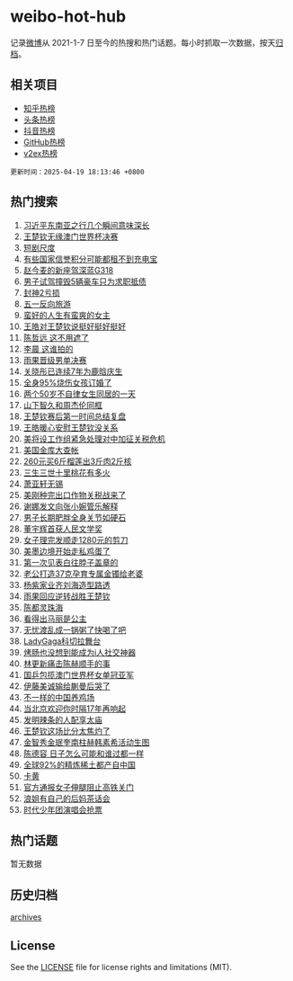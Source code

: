 # weibo-hot-hub

记录[微博](https://www.weibo.com)从 2021-1-7 日至今的热搜和热门话题。每小时抓取一次数据，按天[归档](archives)。

## 相关项目

- [知乎热榜](https://github.com/lonnyzhang423/zhihu-hot-hub)
- [头条热榜](https://github.com/lonnyzhang423/toutiao-hot-hub)
- [抖音热榜](https://github.com/lonnyzhang423/douyin-hot-hub)
- [GitHub热榜](https://github.com/lonnyzhang423/github-hot-hub)
- [v2ex热榜](https://github.com/lonnyzhang423/v2ex-hot-hub)


`更新时间：2025-04-19 18:13:46 +0800`

## 热门搜索

1. [习近平东南亚之行几个瞬间意味深长](https://m.weibo.cn/search?containerid=100103type%3D1%26t%3D10%26q%3D%23%E4%B9%A0%E8%BF%91%E5%B9%B3%E4%B8%9C%E5%8D%97%E4%BA%9A%E4%B9%8B%E8%A1%8C%E5%87%A0%E4%B8%AA%E7%9E%AC%E9%97%B4%E6%84%8F%E5%91%B3%E6%B7%B1%E9%95%BF%23&stream_entry_id=51&isnewpage=1&extparam=seat%3D1%26c_type%3D51%26pos%3D0%26q%3D%2523%25E4%25B9%25A0%25E8%25BF%2591%25E5%25B9%25B3%25E4%25B8%259C%25E5%258D%2597%25E4%25BA%259A%25E4%25B9%258B%25E8%25A1%258C%25E5%2587%25A0%25E4%25B8%25AA%25E7%259E%25AC%25E9%2597%25B4%25E6%2584%258F%25E5%2591%25B3%25E6%25B7%25B1%25E9%2595%25BF%2523%26dgr%3D0%26filter_type%3Drealtimehot%26stream_entry_id%3D51%26cate%3D10103%26display_time%3D1745057624%26pre_seqid%3D1745057624960073322104)
1. [王楚钦无缘澳门世界杯决赛](https://m.weibo.cn/search?containerid=100103type%3D1%26t%3D10%26q%3D%23%E7%8E%8B%E6%A5%9A%E9%92%A6%E6%97%A0%E7%BC%98%E6%BE%B3%E9%97%A8%E4%B8%96%E7%95%8C%E6%9D%AF%E5%86%B3%E8%B5%9B%23&stream_entry_id=31&isnewpage=1&extparam=seat%3D1%26filter_type%3Drealtimehot%26c_type%3D31%26lcate%3D5001%26band_rank%3D1%26realpos%3D1%26pos%3D0%26stream_entry_id%3D31%26dgr%3D0%26cate%3D5001%26flag%3D4%26q%3D%2523%25E7%258E%258B%25E6%25A5%259A%25E9%2592%25A6%25E6%2597%25A0%25E7%25BC%2598%25E6%25BE%25B3%25E9%2597%25A8%25E4%25B8%2596%25E7%2595%258C%25E6%259D%25AF%25E5%2586%25B3%25E8%25B5%259B%2523%26display_time%3D1745057624%26pre_seqid%3D1745057624960073322104)
1. [短剧尺度](https://m.weibo.cn/search?containerid=100103type%3D1%26t%3D10%26q%3D%23%E7%9F%AD%E5%89%A7%E5%B0%BA%E5%BA%A6%23&stream_entry_id=31&isnewpage=1&extparam=seat%3D1%26filter_type%3Drealtimehot%26c_type%3D31%26lcate%3D5001%26band_rank%3D2%26realpos%3D2%26pos%3D1%26stream_entry_id%3D31%26dgr%3D0%26cate%3D5001%26flag%3D1%26q%3D%2523%25E7%259F%25AD%25E5%2589%25A7%25E5%25B0%25BA%25E5%25BA%25A6%2523%26display_time%3D1745057624%26pre_seqid%3D1745057624960073322104)
1. [有些国家信誉积分可能都租不到充电宝](https://m.weibo.cn/search?containerid=100103type%3D1%26t%3D10%26q%3D%23%E6%9C%89%E4%BA%9B%E5%9B%BD%E5%AE%B6%E4%BF%A1%E8%AA%89%E7%A7%AF%E5%88%86%E5%8F%AF%E8%83%BD%E9%83%BD%E7%A7%9F%E4%B8%8D%E5%88%B0%E5%85%85%E7%94%B5%E5%AE%9D%23&stream_entry_id=31&isnewpage=1&extparam=seat%3D1%26filter_type%3Drealtimehot%26c_type%3D31%26lcate%3D5001%26band_rank%3D3%26realpos%3D3%26pos%3D2%26stream_entry_id%3D31%26dgr%3D0%26cate%3D5001%26flag%3D1%26q%3D%2523%25E6%259C%2589%25E4%25BA%259B%25E5%259B%25BD%25E5%25AE%25B6%25E4%25BF%25A1%25E8%25AA%2589%25E7%25A7%25AF%25E5%2588%2586%25E5%258F%25AF%25E8%2583%25BD%25E9%2583%25BD%25E7%25A7%259F%25E4%25B8%258D%25E5%2588%25B0%25E5%2585%2585%25E7%2594%25B5%25E5%25AE%259D%2523%26display_time%3D1745057624%26pre_seqid%3D1745057624960073322104)
1. [赵今麦的新座驾深蓝G318](https://m.weibo.cn/search?containerid=100103type%3D1%26t%3D10%26q%3D%23%E8%B5%B5%E4%BB%8A%E9%BA%A6%E7%9A%84%E6%96%B0%E5%BA%A7%E9%A9%BE%E6%B7%B1%E8%93%9DG318%23&stream_entry_id=31&isnewpage=1&extparam=seat%3D1%26topic_ad%3D1%26c_type%3D31%26lcate%3D5001%26cate%3D5001%26filter_type%3Drealtimehot%26q%3D%2523%25E8%25B5%25B5%25E4%25BB%258A%25E9%25BA%25A6%25E7%259A%2584%25E6%2596%25B0%25E5%25BA%25A7%25E9%25A9%25BE%25E6%25B7%25B1%25E8%2593%259DG318%2523%26is_ad_pos%3D1%26stream_entry_id%3D31%26dgr%3D0%26band_rank%3D4%26adid%3D283433%26pos%3D3%26display_time%3D1745057624%26pre_seqid%3D1745057624960073322104)
1. [男子试驾撞毁5辆豪车只为求职抵债](https://m.weibo.cn/search?containerid=100103type%3D1%26t%3D10%26q%3D%23%E7%94%B7%E5%AD%90%E8%AF%95%E9%A9%BE%E6%92%9E%E6%AF%815%E8%BE%86%E8%B1%AA%E8%BD%A6%E5%8F%AA%E4%B8%BA%E6%B1%82%E8%81%8C%E6%8A%B5%E5%80%BA%23&stream_entry_id=31&isnewpage=1&extparam=seat%3D1%26filter_type%3Drealtimehot%26c_type%3D31%26lcate%3D5001%26band_rank%3D4%26realpos%3D4%26pos%3D4%26stream_entry_id%3D31%26dgr%3D0%26cate%3D5001%26flag%3D0%26q%3D%2523%25E7%2594%25B7%25E5%25AD%2590%25E8%25AF%2595%25E9%25A9%25BE%25E6%2592%259E%25E6%25AF%25815%25E8%25BE%2586%25E8%25B1%25AA%25E8%25BD%25A6%25E5%258F%25AA%25E4%25B8%25BA%25E6%25B1%2582%25E8%2581%258C%25E6%258A%25B5%25E5%2580%25BA%2523%26display_time%3D1745057624%26pre_seqid%3D1745057624960073322104)
1. [封神2亏损](https://m.weibo.cn/search?containerid=100103type%3D1%26t%3D10%26q%3D%23%E5%B0%81%E7%A5%9E2%E4%BA%8F%E6%8D%9F%23&stream_entry_id=31&isnewpage=1&extparam=seat%3D1%26filter_type%3Drealtimehot%26c_type%3D31%26lcate%3D5001%26band_rank%3D5%26realpos%3D5%26pos%3D5%26stream_entry_id%3D31%26dgr%3D0%26cate%3D5001%26flag%3D2%26q%3D%2523%25E5%25B0%2581%25E7%25A5%259E2%25E4%25BA%258F%25E6%258D%259F%2523%26display_time%3D1745057624%26pre_seqid%3D1745057624960073322104)
1. [五一反向旅游](https://m.weibo.cn/search?containerid=100103type%3D1%26t%3D10%26q%3D%E4%BA%94%E4%B8%80%E5%8F%8D%E5%90%91%E6%97%85%E6%B8%B8&stream_entry_id=31&isnewpage=1&extparam=seat%3D1%26filter_type%3Drealtimehot%26c_type%3D31%26lcate%3D5001%26band_rank%3D6%26realpos%3D6%26pos%3D6%26stream_entry_id%3D31%26dgr%3D0%26cate%3D5001%26flag%3D0%26q%3D%25E4%25BA%2594%25E4%25B8%2580%25E5%258F%258D%25E5%2590%2591%25E6%2597%2585%25E6%25B8%25B8%26display_time%3D1745057624%26pre_seqid%3D1745057624960073322104)
1. [蛮好的人生有蛮爽的女主](https://m.weibo.cn/search?containerid=100103type%3D1%26t%3D10%26q%3D%23%E8%9B%AE%E5%A5%BD%E7%9A%84%E4%BA%BA%E7%94%9F%E6%9C%89%E8%9B%AE%E7%88%BD%E7%9A%84%E5%A5%B3%E4%B8%BB%23&stream_entry_id=31&isnewpage=1&extparam=seat%3D1%26pos%3D7%26c_type%3D31%26lcate%3D5001%26cate%3D5001%26filter_type%3Drealtimehot%26is_ad_pos%3D1%26q%3D%2523%25E8%259B%25AE%25E5%25A5%25BD%25E7%259A%2584%25E4%25BA%25BA%25E7%2594%259F%25E6%259C%2589%25E8%259B%25AE%25E7%2588%25BD%25E7%259A%2584%25E5%25A5%25B3%25E4%25B8%25BB%2523%26dgr%3D0%26band_rank%3D7%26adid%3D283436%26stream_entry_id%3D31%26display_time%3D1745057624%26pre_seqid%3D1745057624960073322104)
1. [王皓对王楚钦说挺好挺好挺好](https://m.weibo.cn/search?containerid=100103type%3D1%26t%3D10%26q%3D%23%E7%8E%8B%E7%9A%93%E5%AF%B9%E7%8E%8B%E6%A5%9A%E9%92%A6%E8%AF%B4%E6%8C%BA%E5%A5%BD%E6%8C%BA%E5%A5%BD%E6%8C%BA%E5%A5%BD%23&stream_entry_id=31&isnewpage=1&extparam=seat%3D1%26filter_type%3Drealtimehot%26c_type%3D31%26lcate%3D5001%26band_rank%3D7%26realpos%3D7%26pos%3D8%26stream_entry_id%3D31%26dgr%3D0%26cate%3D5001%26flag%3D1%26q%3D%2523%25E7%258E%258B%25E7%259A%2593%25E5%25AF%25B9%25E7%258E%258B%25E6%25A5%259A%25E9%2592%25A6%25E8%25AF%25B4%25E6%258C%25BA%25E5%25A5%25BD%25E6%258C%25BA%25E5%25A5%25BD%25E6%258C%25BA%25E5%25A5%25BD%2523%26display_time%3D1745057624%26pre_seqid%3D1745057624960073322104)
1. [陈哲远 这不用遮了](https://m.weibo.cn/search?containerid=100103type%3D1%26t%3D10%26q%3D%E9%99%88%E5%93%B2%E8%BF%9C+%E8%BF%99%E4%B8%8D%E7%94%A8%E9%81%AE%E4%BA%86&stream_entry_id=31&isnewpage=1&extparam=seat%3D1%26filter_type%3Drealtimehot%26c_type%3D31%26lcate%3D5001%26band_rank%3D8%26realpos%3D8%26pos%3D9%26stream_entry_id%3D31%26dgr%3D0%26cate%3D5001%26flag%3D1%26q%3D%25E9%2599%2588%25E5%2593%25B2%25E8%25BF%259C%2520%25E8%25BF%2599%25E4%25B8%258D%25E7%2594%25A8%25E9%2581%25AE%25E4%25BA%2586%26display_time%3D1745057624%26pre_seqid%3D1745057624960073322104)
1. [李晨 这谁拍的](https://m.weibo.cn/search?containerid=100103type%3D1%26t%3D10%26q%3D%E6%9D%8E%E6%99%A8+%E8%BF%99%E8%B0%81%E6%8B%8D%E7%9A%84&stream_entry_id=31&isnewpage=1&extparam=seat%3D1%26filter_type%3Drealtimehot%26c_type%3D31%26lcate%3D5001%26band_rank%3D9%26realpos%3D9%26pos%3D10%26stream_entry_id%3D31%26dgr%3D0%26cate%3D5001%26flag%3D1%26q%3D%25E6%259D%258E%25E6%2599%25A8%2520%25E8%25BF%2599%25E8%25B0%2581%25E6%258B%258D%25E7%259A%2584%26display_time%3D1745057624%26pre_seqid%3D1745057624960073322104)
1. [雨果晋级男单决赛](https://m.weibo.cn/search?containerid=100103type%3D1%26t%3D10%26q%3D%23%E9%9B%A8%E6%9E%9C%E6%99%8B%E7%BA%A7%E7%94%B7%E5%8D%95%E5%86%B3%E8%B5%9B%23&stream_entry_id=31&isnewpage=1&extparam=seat%3D1%26filter_type%3Drealtimehot%26c_type%3D31%26lcate%3D5001%26band_rank%3D10%26realpos%3D10%26pos%3D11%26stream_entry_id%3D31%26dgr%3D0%26cate%3D5001%26flag%3D1%26q%3D%2523%25E9%259B%25A8%25E6%259E%259C%25E6%2599%258B%25E7%25BA%25A7%25E7%2594%25B7%25E5%258D%2595%25E5%2586%25B3%25E8%25B5%259B%2523%26display_time%3D1745057624%26pre_seqid%3D1745057624960073322104)
1. [关晓彤已连续7年为鹿晗庆生](https://m.weibo.cn/search?containerid=100103type%3D1%26t%3D10%26q%3D%23%E5%85%B3%E6%99%93%E5%BD%A4%E5%B7%B2%E8%BF%9E%E7%BB%AD7%E5%B9%B4%E4%B8%BA%E9%B9%BF%E6%99%97%E5%BA%86%E7%94%9F%23&stream_entry_id=31&isnewpage=1&extparam=seat%3D1%26filter_type%3Drealtimehot%26c_type%3D31%26lcate%3D5001%26band_rank%3D11%26realpos%3D11%26pos%3D12%26stream_entry_id%3D31%26dgr%3D0%26cate%3D5001%26flag%3D2%26q%3D%2523%25E5%2585%25B3%25E6%2599%2593%25E5%25BD%25A4%25E5%25B7%25B2%25E8%25BF%259E%25E7%25BB%25AD7%25E5%25B9%25B4%25E4%25B8%25BA%25E9%25B9%25BF%25E6%2599%2597%25E5%25BA%2586%25E7%2594%259F%2523%26display_time%3D1745057624%26pre_seqid%3D1745057624960073322104)
1. [全身95%烧伤女孩订婚了](https://m.weibo.cn/search?containerid=100103type%3D1%26t%3D10%26q%3D%23%E5%85%A8%E8%BA%AB95%25%E7%83%A7%E4%BC%A4%E5%A5%B3%E5%AD%A9%E8%AE%A2%E5%A9%9A%E4%BA%86%23&stream_entry_id=31&isnewpage=1&extparam=seat%3D1%26filter_type%3Drealtimehot%26c_type%3D31%26lcate%3D5001%26band_rank%3D12%26realpos%3D12%26pos%3D13%26stream_entry_id%3D31%26dgr%3D0%26cate%3D5001%26flag%3D2%26q%3D%2523%25E5%2585%25A8%25E8%25BA%25AB95%2525%25E7%2583%25A7%25E4%25BC%25A4%25E5%25A5%25B3%25E5%25AD%25A9%25E8%25AE%25A2%25E5%25A9%259A%25E4%25BA%2586%2523%26display_time%3D1745057624%26pre_seqid%3D1745057624960073322104)
1. [两个50岁不自律女生同居的一天](https://m.weibo.cn/search?containerid=100103type%3D1%26t%3D10%26q%3D%E4%B8%A4%E4%B8%AA50%E5%B2%81%E4%B8%8D%E8%87%AA%E5%BE%8B%E5%A5%B3%E7%94%9F%E5%90%8C%E5%B1%85%E7%9A%84%E4%B8%80%E5%A4%A9&stream_entry_id=31&isnewpage=1&extparam=seat%3D1%26filter_type%3Drealtimehot%26c_type%3D31%26lcate%3D5001%26band_rank%3D13%26realpos%3D13%26pos%3D14%26stream_entry_id%3D31%26dgr%3D0%26cate%3D5001%26flag%3D1%26q%3D%25E4%25B8%25A4%25E4%25B8%25AA50%25E5%25B2%2581%25E4%25B8%258D%25E8%2587%25AA%25E5%25BE%258B%25E5%25A5%25B3%25E7%2594%259F%25E5%2590%258C%25E5%25B1%2585%25E7%259A%2584%25E4%25B8%2580%25E5%25A4%25A9%26display_time%3D1745057624%26pre_seqid%3D1745057624960073322104)
1. [山下智久和周杰伦同框](https://m.weibo.cn/search?containerid=100103type%3D1%26t%3D10%26q%3D%E5%B1%B1%E4%B8%8B%E6%99%BA%E4%B9%85%E5%92%8C%E5%91%A8%E6%9D%B0%E4%BC%A6%E5%90%8C%E6%A1%86&stream_entry_id=31&isnewpage=1&extparam=seat%3D1%26filter_type%3Drealtimehot%26c_type%3D31%26lcate%3D5001%26band_rank%3D14%26realpos%3D14%26pos%3D15%26stream_entry_id%3D31%26dgr%3D0%26cate%3D5001%26flag%3D1%26q%3D%25E5%25B1%25B1%25E4%25B8%258B%25E6%2599%25BA%25E4%25B9%2585%25E5%2592%258C%25E5%2591%25A8%25E6%259D%25B0%25E4%25BC%25A6%25E5%2590%258C%25E6%25A1%2586%26display_time%3D1745057624%26pre_seqid%3D1745057624960073322104)
1. [王楚钦赛后第一时间总结复盘](https://m.weibo.cn/search?containerid=100103type%3D1%26t%3D10%26q%3D%23%E7%8E%8B%E6%A5%9A%E9%92%A6%E8%B5%9B%E5%90%8E%E7%AC%AC%E4%B8%80%E6%97%B6%E9%97%B4%E6%80%BB%E7%BB%93%E5%A4%8D%E7%9B%98%23&stream_entry_id=31&isnewpage=1&extparam=seat%3D1%26filter_type%3Drealtimehot%26c_type%3D31%26lcate%3D5001%26band_rank%3D15%26realpos%3D15%26pos%3D16%26stream_entry_id%3D31%26dgr%3D0%26cate%3D5001%26flag%3D1%26q%3D%2523%25E7%258E%258B%25E6%25A5%259A%25E9%2592%25A6%25E8%25B5%259B%25E5%2590%258E%25E7%25AC%25AC%25E4%25B8%2580%25E6%2597%25B6%25E9%2597%25B4%25E6%2580%25BB%25E7%25BB%2593%25E5%25A4%258D%25E7%259B%2598%2523%26display_time%3D1745057624%26pre_seqid%3D1745057624960073322104)
1. [王皓暖心安慰王楚钦没关系](https://m.weibo.cn/search?containerid=100103type%3D1%26t%3D10%26q%3D%23%E7%8E%8B%E7%9A%93%E6%9A%96%E5%BF%83%E5%AE%89%E6%85%B0%E7%8E%8B%E6%A5%9A%E9%92%A6%E6%B2%A1%E5%85%B3%E7%B3%BB%23&stream_entry_id=31&isnewpage=1&extparam=seat%3D1%26filter_type%3Drealtimehot%26c_type%3D31%26lcate%3D5001%26band_rank%3D16%26realpos%3D16%26pos%3D17%26stream_entry_id%3D31%26dgr%3D0%26cate%3D5001%26flag%3D1%26q%3D%2523%25E7%258E%258B%25E7%259A%2593%25E6%259A%2596%25E5%25BF%2583%25E5%25AE%2589%25E6%2585%25B0%25E7%258E%258B%25E6%25A5%259A%25E9%2592%25A6%25E6%25B2%25A1%25E5%2585%25B3%25E7%25B3%25BB%2523%26display_time%3D1745057624%26pre_seqid%3D1745057624960073322104)
1. [美将设工作组紧急处理对中加征关税危机](https://m.weibo.cn/search?containerid=100103type%3D1%26t%3D10%26q%3D%23%E7%BE%8E%E5%B0%86%E8%AE%BE%E5%B7%A5%E4%BD%9C%E7%BB%84%E7%B4%A7%E6%80%A5%E5%A4%84%E7%90%86%E5%AF%B9%E4%B8%AD%E5%8A%A0%E5%BE%81%E5%85%B3%E7%A8%8E%E5%8D%B1%E6%9C%BA%23&stream_entry_id=31&isnewpage=1&extparam=seat%3D1%26filter_type%3Drealtimehot%26c_type%3D31%26lcate%3D5001%26band_rank%3D17%26realpos%3D17%26pos%3D18%26stream_entry_id%3D31%26dgr%3D0%26cate%3D5001%26flag%3D0%26q%3D%2523%25E7%25BE%258E%25E5%25B0%2586%25E8%25AE%25BE%25E5%25B7%25A5%25E4%25BD%259C%25E7%25BB%2584%25E7%25B4%25A7%25E6%2580%25A5%25E5%25A4%2584%25E7%2590%2586%25E5%25AF%25B9%25E4%25B8%25AD%25E5%258A%25A0%25E5%25BE%2581%25E5%2585%25B3%25E7%25A8%258E%25E5%258D%25B1%25E6%259C%25BA%2523%26display_time%3D1745057624%26pre_seqid%3D1745057624960073322104)
1. [美国金库大查帐](https://m.weibo.cn/search?containerid=100103type%3D1%26t%3D10%26q%3D%23%E7%BE%8E%E5%9B%BD%E9%87%91%E5%BA%93%E5%A4%A7%E6%9F%A5%E5%B8%90%23&stream_entry_id=31&isnewpage=1&extparam=seat%3D1%26filter_type%3Drealtimehot%26c_type%3D31%26lcate%3D5001%26band_rank%3D18%26realpos%3D18%26pos%3D19%26stream_entry_id%3D31%26dgr%3D0%26cate%3D5001%26flag%3D1%26q%3D%2523%25E7%25BE%258E%25E5%259B%25BD%25E9%2587%2591%25E5%25BA%2593%25E5%25A4%25A7%25E6%259F%25A5%25E5%25B8%2590%2523%26display_time%3D1745057624%26pre_seqid%3D1745057624960073322104)
1. [260元买6斤榴莲出3斤肉2斤核](https://m.weibo.cn/search?containerid=100103type%3D1%26t%3D10%26q%3D%23260%E5%85%83%E4%B9%B06%E6%96%A4%E6%A6%B4%E8%8E%B2%E5%87%BA3%E6%96%A4%E8%82%892%E6%96%A4%E6%A0%B8%23&stream_entry_id=31&isnewpage=1&extparam=seat%3D1%26filter_type%3Drealtimehot%26c_type%3D31%26lcate%3D5001%26band_rank%3D19%26realpos%3D19%26pos%3D20%26stream_entry_id%3D31%26dgr%3D0%26cate%3D5001%26flag%3D0%26q%3D%2523260%25E5%2585%2583%25E4%25B9%25B06%25E6%2596%25A4%25E6%25A6%25B4%25E8%258E%25B2%25E5%2587%25BA3%25E6%2596%25A4%25E8%2582%25892%25E6%2596%25A4%25E6%25A0%25B8%2523%26display_time%3D1745057624%26pre_seqid%3D1745057624960073322104)
1. [三生三世十里桃花有多火](https://m.weibo.cn/search?containerid=100103type%3D1%26t%3D10%26q%3D%23%E4%B8%89%E7%94%9F%E4%B8%89%E4%B8%96%E5%8D%81%E9%87%8C%E6%A1%83%E8%8A%B1%E6%9C%89%E5%A4%9A%E7%81%AB%23&stream_entry_id=31&isnewpage=1&extparam=seat%3D1%26filter_type%3Drealtimehot%26c_type%3D31%26lcate%3D5001%26band_rank%3D20%26realpos%3D20%26pos%3D21%26stream_entry_id%3D31%26dgr%3D0%26cate%3D5001%26flag%3D0%26q%3D%2523%25E4%25B8%2589%25E7%2594%259F%25E4%25B8%2589%25E4%25B8%2596%25E5%258D%2581%25E9%2587%258C%25E6%25A1%2583%25E8%258A%25B1%25E6%259C%2589%25E5%25A4%259A%25E7%2581%25AB%2523%26display_time%3D1745057624%26pre_seqid%3D1745057624960073322104)
1. [萧亚轩无锡](https://m.weibo.cn/search?containerid=100103type%3D1%26t%3D10%26q%3D%E8%90%A7%E4%BA%9A%E8%BD%A9%E6%97%A0%E9%94%A1&stream_entry_id=31&isnewpage=1&extparam=seat%3D1%26filter_type%3Drealtimehot%26c_type%3D31%26lcate%3D5001%26band_rank%3D21%26realpos%3D21%26pos%3D22%26stream_entry_id%3D31%26dgr%3D0%26cate%3D5001%26flag%3D1%26q%3D%25E8%2590%25A7%25E4%25BA%259A%25E8%25BD%25A9%25E6%2597%25A0%25E9%2594%25A1%26display_time%3D1745057624%26pre_seqid%3D1745057624960073322104)
1. [美刚种完出口作物关税战来了](https://m.weibo.cn/search?containerid=100103type%3D1%26t%3D10%26q%3D%23%E7%BE%8E%E5%88%9A%E7%A7%8D%E5%AE%8C%E5%87%BA%E5%8F%A3%E4%BD%9C%E7%89%A9%E5%85%B3%E7%A8%8E%E6%88%98%E6%9D%A5%E4%BA%86%23&stream_entry_id=31&isnewpage=1&extparam=seat%3D1%26filter_type%3Drealtimehot%26c_type%3D31%26lcate%3D5001%26band_rank%3D22%26realpos%3D22%26pos%3D23%26stream_entry_id%3D31%26dgr%3D0%26cate%3D5001%26flag%3D1%26q%3D%2523%25E7%25BE%258E%25E5%2588%259A%25E7%25A7%258D%25E5%25AE%258C%25E5%2587%25BA%25E5%258F%25A3%25E4%25BD%259C%25E7%2589%25A9%25E5%2585%25B3%25E7%25A8%258E%25E6%2588%2598%25E6%259D%25A5%25E4%25BA%2586%2523%26display_time%3D1745057624%26pre_seqid%3D1745057624960073322104)
1. [谢娜发文向张小婉管乐解释](https://m.weibo.cn/search?containerid=100103type%3D1%26t%3D10%26q%3D%23%E8%B0%A2%E5%A8%9C%E5%8F%91%E6%96%87%E5%90%91%E5%BC%A0%E5%B0%8F%E5%A9%89%E7%AE%A1%E4%B9%90%E8%A7%A3%E9%87%8A%23&stream_entry_id=31&isnewpage=1&extparam=seat%3D1%26filter_type%3Drealtimehot%26c_type%3D31%26lcate%3D5001%26band_rank%3D23%26realpos%3D23%26pos%3D24%26stream_entry_id%3D31%26dgr%3D0%26cate%3D5001%26flag%3D0%26q%3D%2523%25E8%25B0%25A2%25E5%25A8%259C%25E5%258F%2591%25E6%2596%2587%25E5%2590%2591%25E5%25BC%25A0%25E5%25B0%258F%25E5%25A9%2589%25E7%25AE%25A1%25E4%25B9%2590%25E8%25A7%25A3%25E9%2587%258A%2523%26display_time%3D1745057624%26pre_seqid%3D1745057624960073322104)
1. [男子长期肥胖全身关节如硬石](https://m.weibo.cn/search?containerid=100103type%3D1%26t%3D10%26q%3D%23%E7%94%B7%E5%AD%90%E9%95%BF%E6%9C%9F%E8%82%A5%E8%83%96%E5%85%A8%E8%BA%AB%E5%85%B3%E8%8A%82%E5%A6%82%E7%A1%AC%E7%9F%B3%23&stream_entry_id=31&isnewpage=1&extparam=seat%3D1%26filter_type%3Drealtimehot%26c_type%3D31%26lcate%3D5001%26band_rank%3D24%26realpos%3D24%26pos%3D25%26stream_entry_id%3D31%26dgr%3D0%26cate%3D5001%26flag%3D1%26q%3D%2523%25E7%2594%25B7%25E5%25AD%2590%25E9%2595%25BF%25E6%259C%259F%25E8%2582%25A5%25E8%2583%2596%25E5%2585%25A8%25E8%25BA%25AB%25E5%2585%25B3%25E8%258A%2582%25E5%25A6%2582%25E7%25A1%25AC%25E7%259F%25B3%2523%26display_time%3D1745057624%26pre_seqid%3D1745057624960073322104)
1. [董宇辉首获人民文学奖](https://m.weibo.cn/search?containerid=100103type%3D1%26t%3D10%26q%3D%23%E8%91%A3%E5%AE%87%E8%BE%89%E9%A6%96%E8%8E%B7%E4%BA%BA%E6%B0%91%E6%96%87%E5%AD%A6%E5%A5%96%23&stream_entry_id=31&isnewpage=1&extparam=seat%3D1%26filter_type%3Drealtimehot%26c_type%3D31%26lcate%3D5001%26band_rank%3D25%26realpos%3D25%26pos%3D26%26stream_entry_id%3D31%26dgr%3D0%26cate%3D5001%26flag%3D0%26q%3D%2523%25E8%2591%25A3%25E5%25AE%2587%25E8%25BE%2589%25E9%25A6%2596%25E8%258E%25B7%25E4%25BA%25BA%25E6%25B0%2591%25E6%2596%2587%25E5%25AD%25A6%25E5%25A5%2596%2523%26display_time%3D1745057624%26pre_seqid%3D1745057624960073322104)
1. [女子理完发顺走1280元的剪刀](https://m.weibo.cn/search?containerid=100103type%3D1%26t%3D10%26q%3D%23%E5%A5%B3%E5%AD%90%E7%90%86%E5%AE%8C%E5%8F%91%E9%A1%BA%E8%B5%B01280%E5%85%83%E7%9A%84%E5%89%AA%E5%88%80%23&stream_entry_id=31&isnewpage=1&extparam=seat%3D1%26filter_type%3Drealtimehot%26c_type%3D31%26lcate%3D5001%26band_rank%3D26%26realpos%3D26%26pos%3D27%26stream_entry_id%3D31%26dgr%3D0%26cate%3D5001%26flag%3D0%26q%3D%2523%25E5%25A5%25B3%25E5%25AD%2590%25E7%2590%2586%25E5%25AE%258C%25E5%258F%2591%25E9%25A1%25BA%25E8%25B5%25B01280%25E5%2585%2583%25E7%259A%2584%25E5%2589%25AA%25E5%2588%2580%2523%26display_time%3D1745057624%26pre_seqid%3D1745057624960073322104)
1. [美墨边境开始走私鸡蛋了](https://m.weibo.cn/search?containerid=100103type%3D1%26t%3D10%26q%3D%23%E7%BE%8E%E5%A2%A8%E8%BE%B9%E5%A2%83%E5%BC%80%E5%A7%8B%E8%B5%B0%E7%A7%81%E9%B8%A1%E8%9B%8B%E4%BA%86%23&stream_entry_id=31&isnewpage=1&extparam=seat%3D1%26filter_type%3Drealtimehot%26c_type%3D31%26lcate%3D5001%26band_rank%3D27%26realpos%3D27%26pos%3D28%26stream_entry_id%3D31%26dgr%3D0%26cate%3D5001%26flag%3D0%26q%3D%2523%25E7%25BE%258E%25E5%25A2%25A8%25E8%25BE%25B9%25E5%25A2%2583%25E5%25BC%2580%25E5%25A7%258B%25E8%25B5%25B0%25E7%25A7%2581%25E9%25B8%25A1%25E8%259B%258B%25E4%25BA%2586%2523%26display_time%3D1745057624%26pre_seqid%3D1745057624960073322104)
1. [第一次见表白往脖子盖章的](https://m.weibo.cn/search?containerid=100103type%3D1%26t%3D10%26q%3D%E7%AC%AC%E4%B8%80%E6%AC%A1%E8%A7%81%E8%A1%A8%E7%99%BD%E5%BE%80%E8%84%96%E5%AD%90%E7%9B%96%E7%AB%A0%E7%9A%84&stream_entry_id=31&isnewpage=1&extparam=seat%3D1%26filter_type%3Drealtimehot%26c_type%3D31%26lcate%3D5001%26band_rank%3D28%26realpos%3D28%26pos%3D29%26stream_entry_id%3D31%26dgr%3D0%26cate%3D5001%26flag%3D0%26q%3D%25E7%25AC%25AC%25E4%25B8%2580%25E6%25AC%25A1%25E8%25A7%2581%25E8%25A1%25A8%25E7%2599%25BD%25E5%25BE%2580%25E8%2584%2596%25E5%25AD%2590%25E7%259B%2596%25E7%25AB%25A0%25E7%259A%2584%26display_time%3D1745057624%26pre_seqid%3D1745057624960073322104)
1. [老公打造37克孕育专属金镯给老婆](https://m.weibo.cn/search?containerid=100103type%3D1%26t%3D10%26q%3D%23%E8%80%81%E5%85%AC%E6%89%93%E9%80%A037%E5%85%8B%E5%AD%95%E8%82%B2%E4%B8%93%E5%B1%9E%E9%87%91%E9%95%AF%E7%BB%99%E8%80%81%E5%A9%86%23&stream_entry_id=31&isnewpage=1&extparam=seat%3D1%26filter_type%3Drealtimehot%26c_type%3D31%26lcate%3D5001%26band_rank%3D29%26realpos%3D29%26pos%3D30%26stream_entry_id%3D31%26dgr%3D0%26cate%3D5001%26flag%3D0%26q%3D%2523%25E8%2580%2581%25E5%2585%25AC%25E6%2589%2593%25E9%2580%25A037%25E5%2585%258B%25E5%25AD%2595%25E8%2582%25B2%25E4%25B8%2593%25E5%25B1%259E%25E9%2587%2591%25E9%2595%25AF%25E7%25BB%2599%25E8%2580%2581%25E5%25A9%2586%2523%26display_time%3D1745057624%26pre_seqid%3D1745057624960073322104)
1. [杨紫家业齐刘海造型路透](https://m.weibo.cn/search?containerid=100103type%3D1%26t%3D10%26q%3D%23%E6%9D%A8%E7%B4%AB%E5%AE%B6%E4%B8%9A%E9%BD%90%E5%88%98%E6%B5%B7%E9%80%A0%E5%9E%8B%E8%B7%AF%E9%80%8F%23&stream_entry_id=31&isnewpage=1&extparam=seat%3D1%26filter_type%3Drealtimehot%26c_type%3D31%26lcate%3D5001%26band_rank%3D30%26realpos%3D30%26pos%3D31%26stream_entry_id%3D31%26dgr%3D0%26cate%3D5001%26flag%3D1%26q%3D%2523%25E6%259D%25A8%25E7%25B4%25AB%25E5%25AE%25B6%25E4%25B8%259A%25E9%25BD%2590%25E5%2588%2598%25E6%25B5%25B7%25E9%2580%25A0%25E5%259E%258B%25E8%25B7%25AF%25E9%2580%258F%2523%26display_time%3D1745057624%26pre_seqid%3D1745057624960073322104)
1. [雨果回应逆转战胜王楚钦](https://m.weibo.cn/search?containerid=100103type%3D1%26t%3D10%26q%3D%23%E9%9B%A8%E6%9E%9C%E5%9B%9E%E5%BA%94%E9%80%86%E8%BD%AC%E6%88%98%E8%83%9C%E7%8E%8B%E6%A5%9A%E9%92%A6%23&stream_entry_id=31&isnewpage=1&extparam=seat%3D1%26filter_type%3Drealtimehot%26c_type%3D31%26lcate%3D5001%26band_rank%3D31%26realpos%3D31%26pos%3D32%26stream_entry_id%3D31%26dgr%3D0%26cate%3D5001%26flag%3D1%26q%3D%2523%25E9%259B%25A8%25E6%259E%259C%25E5%259B%259E%25E5%25BA%2594%25E9%2580%2586%25E8%25BD%25AC%25E6%2588%2598%25E8%2583%259C%25E7%258E%258B%25E6%25A5%259A%25E9%2592%25A6%2523%26display_time%3D1745057624%26pre_seqid%3D1745057624960073322104)
1. [陈都灵珠海](https://m.weibo.cn/search?containerid=100103type%3D1%26t%3D10%26q%3D%E9%99%88%E9%83%BD%E7%81%B5%E7%8F%A0%E6%B5%B7&stream_entry_id=31&isnewpage=1&extparam=seat%3D1%26filter_type%3Drealtimehot%26c_type%3D31%26lcate%3D5001%26band_rank%3D32%26realpos%3D32%26pos%3D33%26stream_entry_id%3D31%26dgr%3D0%26cate%3D5001%26flag%3D0%26q%3D%25E9%2599%2588%25E9%2583%25BD%25E7%2581%25B5%25E7%258F%25A0%25E6%25B5%25B7%26display_time%3D1745057624%26pre_seqid%3D1745057624960073322104)
1. [看得出马丽是公主](https://m.weibo.cn/search?containerid=100103type%3D1%26t%3D10%26q%3D%E7%9C%8B%E5%BE%97%E5%87%BA%E9%A9%AC%E4%B8%BD%E6%98%AF%E5%85%AC%E4%B8%BB&stream_entry_id=31&isnewpage=1&extparam=seat%3D1%26filter_type%3Drealtimehot%26c_type%3D31%26lcate%3D5001%26band_rank%3D33%26realpos%3D33%26pos%3D34%26stream_entry_id%3D31%26dgr%3D0%26cate%3D5001%26flag%3D1%26q%3D%25E7%259C%258B%25E5%25BE%2597%25E5%2587%25BA%25E9%25A9%25AC%25E4%25B8%25BD%25E6%2598%25AF%25E5%2585%25AC%25E4%25B8%25BB%26display_time%3D1745057624%26pre_seqid%3D1745057624960073322104)
1. [无忧渡乱成一锅粥了快喝了吧](https://m.weibo.cn/search?containerid=100103type%3D1%26t%3D10%26q%3D%E6%97%A0%E5%BF%A7%E6%B8%A1%E4%B9%B1%E6%88%90%E4%B8%80%E9%94%85%E7%B2%A5%E4%BA%86%E5%BF%AB%E5%96%9D%E4%BA%86%E5%90%A7&stream_entry_id=31&isnewpage=1&extparam=seat%3D1%26filter_type%3Drealtimehot%26c_type%3D31%26lcate%3D5001%26band_rank%3D34%26realpos%3D34%26pos%3D35%26stream_entry_id%3D31%26dgr%3D0%26cate%3D5001%26flag%3D1%26q%3D%25E6%2597%25A0%25E5%25BF%25A7%25E6%25B8%25A1%25E4%25B9%25B1%25E6%2588%2590%25E4%25B8%2580%25E9%2594%2585%25E7%25B2%25A5%25E4%25BA%2586%25E5%25BF%25AB%25E5%2596%259D%25E4%25BA%2586%25E5%2590%25A7%26display_time%3D1745057624%26pre_seqid%3D1745057624960073322104)
1. [LadyGaga科切拉舞台](https://m.weibo.cn/search?containerid=100103type%3D1%26t%3D10%26q%3DLadyGaga%E7%A7%91%E5%88%87%E6%8B%89%E8%88%9E%E5%8F%B0&stream_entry_id=31&isnewpage=1&extparam=seat%3D1%26filter_type%3Drealtimehot%26c_type%3D31%26lcate%3D5001%26band_rank%3D35%26realpos%3D35%26pos%3D36%26stream_entry_id%3D31%26dgr%3D0%26cate%3D5001%26flag%3D0%26q%3DLadyGaga%25E7%25A7%2591%25E5%2588%2587%25E6%258B%2589%25E8%2588%259E%25E5%258F%25B0%26display_time%3D1745057624%26pre_seqid%3D1745057624960073322104)
1. [烤肠也没想到能成为i人社交神器](https://m.weibo.cn/search?containerid=100103type%3D1%26t%3D10%26q%3D%E7%83%A4%E8%82%A0%E4%B9%9F%E6%B2%A1%E6%83%B3%E5%88%B0%E8%83%BD%E6%88%90%E4%B8%BAi%E4%BA%BA%E7%A4%BE%E4%BA%A4%E7%A5%9E%E5%99%A8&stream_entry_id=31&isnewpage=1&extparam=seat%3D1%26filter_type%3Drealtimehot%26c_type%3D31%26lcate%3D5001%26band_rank%3D36%26realpos%3D36%26pos%3D37%26stream_entry_id%3D31%26dgr%3D0%26cate%3D5001%26flag%3D1%26q%3D%25E7%2583%25A4%25E8%2582%25A0%25E4%25B9%259F%25E6%25B2%25A1%25E6%2583%25B3%25E5%2588%25B0%25E8%2583%25BD%25E6%2588%2590%25E4%25B8%25BAi%25E4%25BA%25BA%25E7%25A4%25BE%25E4%25BA%25A4%25E7%25A5%259E%25E5%2599%25A8%26display_time%3D1745057624%26pre_seqid%3D1745057624960073322104)
1. [林更新痛击陈赫顺手的事](https://m.weibo.cn/search?containerid=100103type%3D1%26t%3D10%26q%3D%E6%9E%97%E6%9B%B4%E6%96%B0%E7%97%9B%E5%87%BB%E9%99%88%E8%B5%AB%E9%A1%BA%E6%89%8B%E7%9A%84%E4%BA%8B&stream_entry_id=31&isnewpage=1&extparam=seat%3D1%26filter_type%3Drealtimehot%26c_type%3D31%26lcate%3D5001%26band_rank%3D37%26realpos%3D37%26pos%3D38%26stream_entry_id%3D31%26dgr%3D0%26cate%3D5001%26flag%3D1%26q%3D%25E6%259E%2597%25E6%259B%25B4%25E6%2596%25B0%25E7%2597%259B%25E5%2587%25BB%25E9%2599%2588%25E8%25B5%25AB%25E9%25A1%25BA%25E6%2589%258B%25E7%259A%2584%25E4%25BA%258B%26display_time%3D1745057624%26pre_seqid%3D1745057624960073322104)
1. [国乒包揽澳门世界杯女单冠亚军](https://m.weibo.cn/search?containerid=100103type%3D1%26t%3D10%26q%3D%23%E5%9B%BD%E4%B9%92%E5%8C%85%E6%8F%BD%E6%BE%B3%E9%97%A8%E4%B8%96%E7%95%8C%E6%9D%AF%E5%A5%B3%E5%8D%95%E5%86%A0%E4%BA%9A%E5%86%9B%23&stream_entry_id=31&isnewpage=1&extparam=seat%3D1%26filter_type%3Drealtimehot%26c_type%3D31%26lcate%3D5001%26band_rank%3D38%26realpos%3D38%26pos%3D39%26stream_entry_id%3D31%26dgr%3D0%26cate%3D5001%26flag%3D0%26q%3D%2523%25E5%259B%25BD%25E4%25B9%2592%25E5%258C%2585%25E6%258F%25BD%25E6%25BE%25B3%25E9%2597%25A8%25E4%25B8%2596%25E7%2595%258C%25E6%259D%25AF%25E5%25A5%25B3%25E5%258D%2595%25E5%2586%25A0%25E4%25BA%259A%25E5%2586%259B%2523%26display_time%3D1745057624%26pre_seqid%3D1745057624960073322104)
1. [伊藤美诚输给蒯曼后哭了](https://m.weibo.cn/search?containerid=100103type%3D1%26t%3D10%26q%3D%23%E4%BC%8A%E8%97%A4%E7%BE%8E%E8%AF%9A%E8%BE%93%E7%BB%99%E8%92%AF%E6%9B%BC%E5%90%8E%E5%93%AD%E4%BA%86%23&stream_entry_id=31&isnewpage=1&extparam=seat%3D1%26filter_type%3Drealtimehot%26c_type%3D31%26lcate%3D5001%26band_rank%3D39%26realpos%3D39%26pos%3D40%26stream_entry_id%3D31%26dgr%3D0%26cate%3D5001%26flag%3D0%26q%3D%2523%25E4%25BC%258A%25E8%2597%25A4%25E7%25BE%258E%25E8%25AF%259A%25E8%25BE%2593%25E7%25BB%2599%25E8%2592%25AF%25E6%259B%25BC%25E5%2590%258E%25E5%2593%25AD%25E4%25BA%2586%2523%26display_time%3D1745057624%26pre_seqid%3D1745057624960073322104)
1. [不一样的中国养鸡场](https://m.weibo.cn/search?containerid=100103type%3D1%26t%3D10%26q%3D%E4%B8%8D%E4%B8%80%E6%A0%B7%E7%9A%84%E4%B8%AD%E5%9B%BD%E5%85%BB%E9%B8%A1%E5%9C%BA&stream_entry_id=31&isnewpage=1&extparam=seat%3D1%26filter_type%3Drealtimehot%26c_type%3D31%26lcate%3D5001%26band_rank%3D40%26realpos%3D40%26pos%3D41%26stream_entry_id%3D31%26dgr%3D0%26cate%3D5001%26flag%3D1%26q%3D%25E4%25B8%258D%25E4%25B8%2580%25E6%25A0%25B7%25E7%259A%2584%25E4%25B8%25AD%25E5%259B%25BD%25E5%2585%25BB%25E9%25B8%25A1%25E5%259C%25BA%26display_time%3D1745057624%26pre_seqid%3D1745057624960073322104)
1. [当北京欢迎你时隔17年再响起](https://m.weibo.cn/search?containerid=100103type%3D1%26t%3D10%26q%3D%23%E5%BD%93%E5%8C%97%E4%BA%AC%E6%AC%A2%E8%BF%8E%E4%BD%A0%E6%97%B6%E9%9A%9417%E5%B9%B4%E5%86%8D%E5%93%8D%E8%B5%B7%23&stream_entry_id=31&isnewpage=1&extparam=seat%3D1%26filter_type%3Drealtimehot%26c_type%3D31%26lcate%3D5001%26band_rank%3D41%26realpos%3D41%26pos%3D42%26stream_entry_id%3D31%26dgr%3D0%26cate%3D5001%26flag%3D0%26q%3D%2523%25E5%25BD%2593%25E5%258C%2597%25E4%25BA%25AC%25E6%25AC%25A2%25E8%25BF%258E%25E4%25BD%25A0%25E6%2597%25B6%25E9%259A%259417%25E5%25B9%25B4%25E5%2586%258D%25E5%2593%258D%25E8%25B5%25B7%2523%26display_time%3D1745057624%26pre_seqid%3D1745057624960073322104)
1. [发明辣条的人配享太庙](https://m.weibo.cn/search?containerid=100103type%3D1%26t%3D10%26q%3D%E5%8F%91%E6%98%8E%E8%BE%A3%E6%9D%A1%E7%9A%84%E4%BA%BA%E9%85%8D%E4%BA%AB%E5%A4%AA%E5%BA%99&stream_entry_id=31&isnewpage=1&extparam=seat%3D1%26filter_type%3Drealtimehot%26c_type%3D31%26lcate%3D5001%26band_rank%3D42%26realpos%3D42%26pos%3D43%26stream_entry_id%3D31%26dgr%3D0%26cate%3D5001%26flag%3D1%26q%3D%25E5%258F%2591%25E6%2598%258E%25E8%25BE%25A3%25E6%259D%25A1%25E7%259A%2584%25E4%25BA%25BA%25E9%2585%258D%25E4%25BA%25AB%25E5%25A4%25AA%25E5%25BA%2599%26display_time%3D1745057624%26pre_seqid%3D1745057624960073322104)
1. [王楚钦这场比分太焦灼了](https://m.weibo.cn/search?containerid=100103type%3D1%26t%3D10%26q%3D%23%E7%8E%8B%E6%A5%9A%E9%92%A6%E8%BF%99%E5%9C%BA%E6%AF%94%E5%88%86%E5%A4%AA%E7%84%A6%E7%81%BC%E4%BA%86%23&stream_entry_id=31&isnewpage=1&extparam=seat%3D1%26filter_type%3Drealtimehot%26c_type%3D31%26lcate%3D5001%26band_rank%3D43%26realpos%3D43%26pos%3D44%26stream_entry_id%3D31%26dgr%3D0%26cate%3D5001%26flag%3D1%26q%3D%2523%25E7%258E%258B%25E6%25A5%259A%25E9%2592%25A6%25E8%25BF%2599%25E5%259C%25BA%25E6%25AF%2594%25E5%2588%2586%25E5%25A4%25AA%25E7%2584%25A6%25E7%2581%25BC%25E4%25BA%2586%2523%26display_time%3D1745057624%26pre_seqid%3D1745057624960073322104)
1. [金智秀金珉奎南柱赫韩素希活动生图](https://m.weibo.cn/search?containerid=100103type%3D1%26t%3D10%26q%3D%23%E9%87%91%E6%99%BA%E7%A7%80%E9%87%91%E7%8F%89%E5%A5%8E%E5%8D%97%E6%9F%B1%E8%B5%AB%E9%9F%A9%E7%B4%A0%E5%B8%8C%E6%B4%BB%E5%8A%A8%E7%94%9F%E5%9B%BE%23&stream_entry_id=31&isnewpage=1&extparam=seat%3D1%26filter_type%3Drealtimehot%26c_type%3D31%26lcate%3D5001%26band_rank%3D44%26realpos%3D44%26pos%3D45%26stream_entry_id%3D31%26dgr%3D0%26cate%3D5001%26flag%3D0%26q%3D%2523%25E9%2587%2591%25E6%2599%25BA%25E7%25A7%2580%25E9%2587%2591%25E7%258F%2589%25E5%25A5%258E%25E5%258D%2597%25E6%259F%25B1%25E8%25B5%25AB%25E9%259F%25A9%25E7%25B4%25A0%25E5%25B8%258C%25E6%25B4%25BB%25E5%258A%25A8%25E7%2594%259F%25E5%259B%25BE%2523%26display_time%3D1745057624%26pre_seqid%3D1745057624960073322104)
1. [陈德容 日子怎么可能和谁过都一样](https://m.weibo.cn/search?containerid=100103type%3D1%26t%3D10%26q%3D%E9%99%88%E5%BE%B7%E5%AE%B9+%E6%97%A5%E5%AD%90%E6%80%8E%E4%B9%88%E5%8F%AF%E8%83%BD%E5%92%8C%E8%B0%81%E8%BF%87%E9%83%BD%E4%B8%80%E6%A0%B7&stream_entry_id=31&isnewpage=1&extparam=seat%3D1%26filter_type%3Drealtimehot%26c_type%3D31%26lcate%3D5001%26band_rank%3D45%26realpos%3D45%26pos%3D46%26stream_entry_id%3D31%26dgr%3D0%26cate%3D5001%26flag%3D0%26q%3D%25E9%2599%2588%25E5%25BE%25B7%25E5%25AE%25B9%2520%25E6%2597%25A5%25E5%25AD%2590%25E6%2580%258E%25E4%25B9%2588%25E5%258F%25AF%25E8%2583%25BD%25E5%2592%258C%25E8%25B0%2581%25E8%25BF%2587%25E9%2583%25BD%25E4%25B8%2580%25E6%25A0%25B7%26display_time%3D1745057624%26pre_seqid%3D1745057624960073322104)
1. [全球92%的精炼稀土都产自中国](https://m.weibo.cn/search?containerid=100103type%3D1%26t%3D10%26q%3D%23%E5%85%A8%E7%90%8392%25%E7%9A%84%E7%B2%BE%E7%82%BC%E7%A8%80%E5%9C%9F%E9%83%BD%E4%BA%A7%E8%87%AA%E4%B8%AD%E5%9B%BD%23&stream_entry_id=31&isnewpage=1&extparam=seat%3D1%26filter_type%3Drealtimehot%26c_type%3D31%26lcate%3D5001%26band_rank%3D46%26realpos%3D46%26pos%3D47%26stream_entry_id%3D31%26dgr%3D0%26cate%3D5001%26flag%3D1%26q%3D%2523%25E5%2585%25A8%25E7%2590%258392%2525%25E7%259A%2584%25E7%25B2%25BE%25E7%2582%25BC%25E7%25A8%2580%25E5%259C%259F%25E9%2583%25BD%25E4%25BA%25A7%25E8%2587%25AA%25E4%25B8%25AD%25E5%259B%25BD%2523%26display_time%3D1745057624%26pre_seqid%3D1745057624960073322104)
1. [卡黄](https://m.weibo.cn/search?containerid=100103type%3D1%26t%3D10%26q%3D%E5%8D%A1%E9%BB%84&stream_entry_id=31&isnewpage=1&extparam=seat%3D1%26filter_type%3Drealtimehot%26c_type%3D31%26lcate%3D5001%26band_rank%3D47%26realpos%3D47%26pos%3D48%26stream_entry_id%3D31%26dgr%3D0%26cate%3D5001%26flag%3D0%26q%3D%25E5%258D%25A1%25E9%25BB%2584%26display_time%3D1745057624%26pre_seqid%3D1745057624960073322104)
1. [官方通报女子伸腿阻止高铁关门](https://m.weibo.cn/search?containerid=100103type%3D1%26t%3D10%26q%3D%23%E5%AE%98%E6%96%B9%E9%80%9A%E6%8A%A5%E5%A5%B3%E5%AD%90%E4%BC%B8%E8%85%BF%E9%98%BB%E6%AD%A2%E9%AB%98%E9%93%81%E5%85%B3%E9%97%A8%23&stream_entry_id=31&isnewpage=1&extparam=seat%3D1%26filter_type%3Drealtimehot%26c_type%3D31%26lcate%3D5001%26band_rank%3D48%26realpos%3D48%26pos%3D49%26stream_entry_id%3D31%26dgr%3D0%26cate%3D5001%26flag%3D0%26q%3D%2523%25E5%25AE%2598%25E6%2596%25B9%25E9%2580%259A%25E6%258A%25A5%25E5%25A5%25B3%25E5%25AD%2590%25E4%25BC%25B8%25E8%2585%25BF%25E9%2598%25BB%25E6%25AD%25A2%25E9%25AB%2598%25E9%2593%2581%25E5%2585%25B3%25E9%2597%25A8%2523%26display_time%3D1745057624%26pre_seqid%3D1745057624960073322104)
1. [浪姐有自己的后妈茶话会](https://m.weibo.cn/search?containerid=100103type%3D1%26t%3D10%26q%3D%E6%B5%AA%E5%A7%90%E6%9C%89%E8%87%AA%E5%B7%B1%E7%9A%84%E5%90%8E%E5%A6%88%E8%8C%B6%E8%AF%9D%E4%BC%9A&stream_entry_id=31&isnewpage=1&extparam=seat%3D1%26filter_type%3Drealtimehot%26c_type%3D31%26lcate%3D5001%26band_rank%3D49%26realpos%3D49%26pos%3D50%26stream_entry_id%3D31%26dgr%3D0%26cate%3D5001%26flag%3D1%26q%3D%25E6%25B5%25AA%25E5%25A7%2590%25E6%259C%2589%25E8%2587%25AA%25E5%25B7%25B1%25E7%259A%2584%25E5%2590%258E%25E5%25A6%2588%25E8%258C%25B6%25E8%25AF%259D%25E4%25BC%259A%26display_time%3D1745057624%26pre_seqid%3D1745057624960073322104)
1. [时代少年团演唱会抢票](https://m.weibo.cn/search?containerid=100103type%3D1%26t%3D10%26q%3D%E6%97%B6%E4%BB%A3%E5%B0%91%E5%B9%B4%E5%9B%A2%E6%BC%94%E5%94%B1%E4%BC%9A%E6%8A%A2%E7%A5%A8&stream_entry_id=31&isnewpage=1&extparam=seat%3D1%26filter_type%3Drealtimehot%26c_type%3D31%26lcate%3D5001%26band_rank%3D50%26realpos%3D50%26pos%3D51%26stream_entry_id%3D31%26dgr%3D0%26cate%3D5001%26flag%3D0%26q%3D%25E6%2597%25B6%25E4%25BB%25A3%25E5%25B0%2591%25E5%25B9%25B4%25E5%259B%25A2%25E6%25BC%2594%25E5%2594%25B1%25E4%25BC%259A%25E6%258A%25A2%25E7%25A5%25A8%26display_time%3D1745057624%26pre_seqid%3D1745057624960073322104)

## 热门话题

暂无数据

## 历史归档

[archives](archives)

## License

See the [LICENSE](LICENSE) file for license rights and limitations (MIT).
